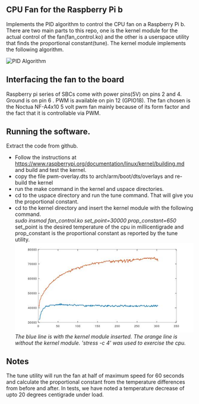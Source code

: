 CPU Fan for the Raspberry Pi b
-------------------------------
Implements the PID algorithm to control the CPU fan on a Raspberry Pi b. There are two main parts to this repo, one is the kernel module for the actual control of the fan(fan_control.ko) and the other is a userspace utility that finds the proportional constant(tune).
The kernel module implements the following algorithm.

![PID Algorithm](https://wikimedia.org/api/rest_v1/media/math/render/svg/2ee061415fdfd20a6676bb328326795fec984cf1)

Interfacing the fan to the board
--------------------------------
Raspberry pi series of SBCs come with power pins(5V) on pins 2 and 4. Ground is on pin 6 . PWM is available on pin 12 (GPIO18). 
The fan chosen is the Noctua NF-A4x10 5 volt pwm fan mainly because of its form factor and the fact that it is controllable via PWM.

Running the software.
---------------------
Extract the code from github.
- Follow the instructions at https://www.raspberrypi.org/documentation/linux/kernel/building.md and build and test the kernel.
- copy the file pwm-overlay.dts to arch/arm/boot/dts/overlays and re-build the kernel
- run the make command in the kernel and uspace directories.  
- cd to the uspace directory and run the tune command. That will give you the proportional constant.
- cd to the kernel directory and insert the kernel module with the following command.  
*sudo insmod fan_control.ko set_point=30000 prop_constant=650*  
set_point is the desired temperature of the cpu in millicentigrade and prop_constant is the proportional constant as reported by the tune utility.  
![picture](img/graph.jpg)  
*The blue line is with the kernel module inserted. The orange line is without the kernel module. 'stress -c 4' was used to exercise the cpu.*

Notes
-----
The tune utility will run the fan at half of maximum speed for 60 seconds and calculate the proportional constant from the temperature differences from before and after. In tests, we have noted a temperature decrease of upto 20 degrees centigrade under load.
